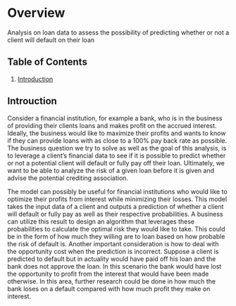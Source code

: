 # Overview
Analysis on loan data to assess the possibility of predicting whether or not a client will default on their loan

## Table of Contents

1. [Introduction](README.md#introduction)

## Introuction
Consider a financial institution, for example a bank, who is in the business of providing their clients loans and makes profit on the accrued interest. Ideally, the business would like to maximize their profits and wants to know if they can provide loans with as close to a 100% pay back rate as possible. The business question we try to solve as well as the goal of this analysis, is to leverage a client’s financial data to see if it is possible to predict whether or not a potential client will default or fully pay off their loan. Ultimately, we want to be able to analyze the risk of a given loan before it is given and advise the potential crediting association.

The model can possibly be useful for financial institutions who would like to optimize their profits from interest while minimizing their losses. This model takes the input data of a client and outputs a prediction of whether a client will default or fully pay as well as their respective probabilities. A business can utilize this result to design an algorithm that leverages these probabilities to calculate the optimal risk they would like to take. This could be in the form of how much they willing are to loan based on how probable the risk of default is. Another important consideration is how to deal with the opportunity cost when the prediction is incorrect. Suppose a client is predicted to default but in actuality would have paid off his loan and the bank does not approve the loan. In this scenario the bank would have lost the opportunity to profit from the interest that would have been made otherwise. In this area, further research could be done in how much the bank loses on a default compared with how much profit they make on interest.
